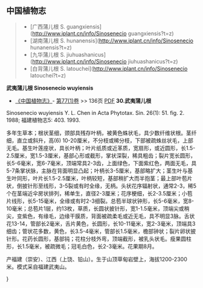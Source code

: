

## 中国植物志

> * [广西蒲儿根  S.  guangxiensis](http://www.iplant.cn/info/Sinosenecio guangxiensis?t=z)
> * [湖南蒲儿根  S.  hunanensis](http://www.iplant.cn/info/Sinosenecio hunanensis?t=z)
> * [九华蒲儿根  S.  jiuhuashanicus](http://www.iplant.cn/info/Sinosenecio jiuhuashanicus?t=z)
> * [白背蒲儿根  S.  latouchei](http://www.iplant.cn/info/Sinosenecio latouchei?t=z)

**武夷蒲儿根 Sinosenecio wuyiensis**

* [《中国植物志》](http://www.iplant.cn/frps)- [第77(1)卷](http://www.iplant.cn/frps/vol/77(1)) >> 136页 [PDF](http://www.iplant.cn/frps/pdf/77(1)/136.PDF)
**30.武夷蒲儿根**

Sinosenecio wuyiensis Y. L. Chen in Acta Phytotax. Sin. 26(1): 51. fig. 2. 1988; 福建植物志5: 403. 1993.

多年生草本；根状茎细，颈部具残存叶柄，被黄色蛛状毛，具少数纤维状根。茎纤细，直立或斜升，高(6) 10-20厘米，不分枝或稀分枝，下部被疏蛛丝状毛，上部无毛。基生叶莲座状，具长叶柄；叶片纸质或近革质，宽扇形，或近圆形，长1.5-2.5厘米，宽1.5-3厘米，基部心形或截形，掌状深裂，稀具粗齿；裂片宽长圆形，长5-6毫米，宽6-7毫米，顶端常具2-3齿，上面绿色，下面紫红色，两面无毛，具5-7条掌状脉，主脉在背面明显凸起；叶柄长3-5厘米，基部略扩大；茎生叶与基生叶同形，叶片长1.5-2.5厘米，叶柄较短，基部稍扩大而半抱茎；最上部叶苞片状，倒披针形至线形，3-5裂或有时全缘，无柄。头状花序辐射状，通常2-3，稀5个在茎端近伞房状排列，稀单生，直径2-3厘米；花序梗细，长2-3.5厘米；小苞片线形，长5-15毫米，全缘或有时2-3细裂。总苞半球状钟形，长5-6毫米，宽8-10毫米；总苞片1层，约13枚，草质，长圆状披针形，宽1-1.5毫米，顶端尖或稍尖，变紫色，有缘毛，边缘干膜质，背面被疏柔毛或近无毛，具不明显3脉。舌状花13-14，管部长2毫米，舌片黄色，长圆形，长10-11毫米，宽2-3毫米，顶端具3细齿；管状花多数，黄色，长3.5-4毫米，管部长1.5毫米，檐部钟状；裂片卵状披针形。花药长圆形，基部钝；花柱分枝外弯，顶端截形，被乳头状毛。瘦果圆柱形，长1.5毫米，被疏微毛；冠毛白色，长2-3毫米。花果期8月。

产福建（崇安）、江西（上饶、铅山）。生于山顶草甸岩壁上，海拔1200-2300米。模式采自福建武夷山。

}